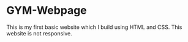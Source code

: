 # GYM-Webpage
This is my first basic website which I build  using HTML and CSS. This website is not responsive.

